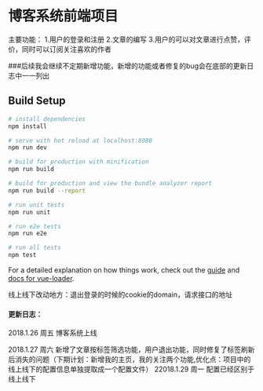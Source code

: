 # 博客系统前端项目
主要功能：
1.用户的登录和注册
2.文章的编写
3.用户的可以对文章进行点赞，评价，同时可以订阅关注喜欢的作者

###后续我会继续不定期新增功能，新增的功能或者修复的bug会在底部的更新日志中一一列出

## Build Setup

``` bash
# install dependencies
npm install

# serve with hot reload at localhost:8080
npm run dev

# build for production with minification
npm run build

# build for production and view the bundle analyzer report
npm run build --report

# run unit tests
npm run unit

# run e2e tests
npm run e2e

# run all tests
npm test
```

For a detailed explanation on how things work, check out the [guide](http://vuejs-templates.github.io/webpack/) and [docs for vue-loader](http://vuejs.github.io/vue-loader).

线上线下改动地方：退出登录的时候的cookie的domain，请求接口的地址

#### 更新日志：

2018.1.26 周五 博客系统上线

2018.1.27 周六 新增了文章按标签筛选功能，用户退出功能，同时修复了标签刷新后消失的问题（下期计划：新增我的主页，我的关注两个功能,优化点：项目中的线上线下的配置信息单独提取成一个配置文件）
22018.1.29 周一 配置已经区别于线上线下

